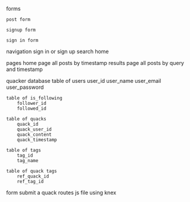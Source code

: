 forms

	post form

	signup form

	sign in form


navigation
	sign in or sign up
	search
	home

pages
	home page
		all posts by timestamp
	results page
		all posts by query and timestamp

quacker database
	table of users
		user_id
		user_name
		user_email
		user_password
		
	table of is_following
		follower_id
		followed_id

	table of quacks
		quack_id
		quack_user_id
		quack_content
		quack_timestamp

	table of tags
		tag_id
		tag_name

	table of quack tags
		ref_quack_id
		ref_tag_id	



form submit a quack
	routes js file using knex

